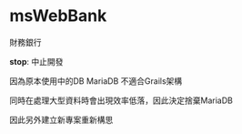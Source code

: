 # msWebBank
財務銀行


**stop**: 中止開發

因為原本使用中的DB MariaDB 不適合Grails架構

同時在處理大型資料時會出現效率低落，因此決定捨棄MariaDB

因此另外建立新專案重新構思